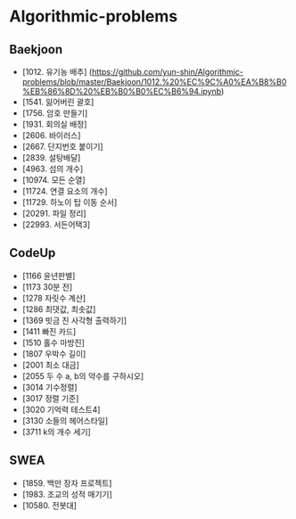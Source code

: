# Algorithmic-problems

## Baekjoon
* [1012. 유기농 배추] (https://github.com/yun-shin/Algorithmic-problems/blob/master/Baekjoon/1012.%20%EC%9C%A0%EA%B8%B0%EB%86%8D%20%EB%B0%B0%EC%B6%94.ipynb)
* [1541. 잃어버린 괄호]
* [1756. 암호 만들기]
* [1931. 회의실 배정]
* [2606. 바이러스]
* [2667. 단지번호 붙이기]
* [2839. 설탕배달]
* [4963. 섬의 개수]
* [10974. 모든 순열]
* [11724. 연결 요소의 개수]
* [11729. 하노이 탑 이동 순서]
* [20291. 파일 정리]
* [22993. 서든어택3]

## CodeUp
* [1166 윤년판별]
* [1173 30분 전]
* [1278 자릿수 계산]
* [1286 최댓값, 최솟값]
* [1369 빗금 친 사각형 출력하기]
* [1411 빠진 카드]
* [1510 홀수 마방진]
* [1807 우박수 길이]
* [2001 최소 대금]
* [2055 두 수 a, b의 약수를 구하시오]
* [3014 기수정렬]
* [3017 정렬 기준]
* [3020 기억력 테스트4]
* [3130 소들의 헤어스타일]
* [3711 k의 개수 세기]

## SWEA
* [1859. 백만 장자 프로젝트]
* [1983. 조교의 성적 매기기]
* [10580. 전봇대]
